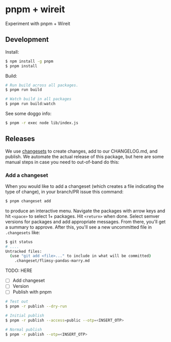 pnpm + wireit
=============

Experiment with pnpm + Wireit

## Development

Install:

```sh
$ npm install -g pnpm
$ pnpm install
```

Build:

```sh
# Run build across all packages.
$ pnpm run build

# Watch build in all packages
$ pnpm run build:watch
```

See some doggo info:

```sh
$ pnpm -r exec node lib/index.js
```

## Releases

We use [changesets](https://github.com/changesets/changesets) to create changes, add to our CHANGELOG.md, and publish. We automate the actual release of this package, but here are some manual steps in case you need to out-of-band do this:

### Add a changeset

When you would like to add a changeset (which creates a file indicating the type of change), in your branch/PR issue this command:

```sh
$ pnpm changeset add
```

to produce an interactive menu. Navigate the packages with arrow keys and hit `<space>` to select 1+ packages. Hit `<return>` when done. Select semver versions for packages and add appropriate messages. From there, you'll get a summary to approve. After this, you'll see a new uncommitted file in `.changesets` like:

```sh
$ git status
# ....
Untracked files:
  (use "git add <file>..." to include in what will be committed)
	.changeset/flimsy-pandas-marry.md
```

TODO: HERE
- [ ] Add changeset
- [ ] Version
- [ ] Publish with pnpm

```sh
# Test out
$ pnpm -r publish --dry-run

# Initial publish
$ pnpm -r publish --access=public --otp=<INSERT_OTP>

# Normal publish
$ pnpm -r publish --otp=<INSERT_OTP>
```
